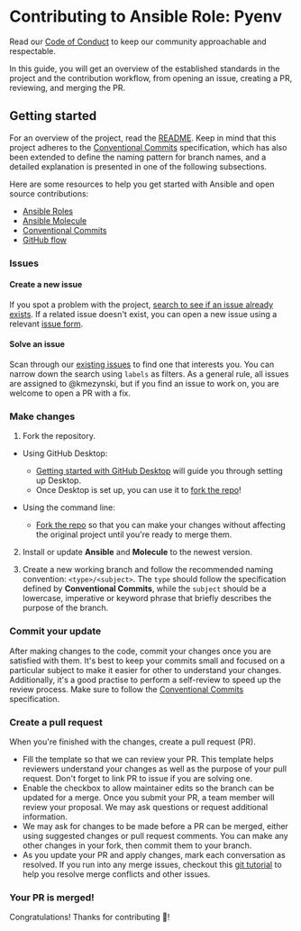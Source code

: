 # Contributing to Ansible Role: Pyenv

Read our [Code of Conduct](./CODE_OF_CONDUCT.md) to keep our community
approachable and respectable.

In this guide, you will get an overview of the established standards in the
project and the contribution workflow, from opening an issue, creating a PR,
reviewing, and merging the PR.

## Getting started

For an overview of the project, read the [README](../README.md).
Keep in mind that this project adheres to the
[Conventional Commits](https://www.conventionalcommits.org/en/v1.0.0/)
specification, which has also been extended to define the naming pattern for
branch names, and a detailed explanation is presented in one of the following
subsections.

Here are some resources to help you get started with Ansible and open source
contributions:

- [Ansible Roles](https://docs.ansible.com/ansible/latest/playbook_guide/playbooks_reuse_roles.html)
- [Ansible Molecule](https://molecule.readthedocs.io/en/latest/getting-started/)
- [Conventional Commits](https://www.conventionalcommits.org/en/v1.0.0/)
- [GitHub flow](https://docs.github.com/en/get-started/quickstart/github-flow)

### Issues

#### Create a new issue

If you spot a problem with the project, [search to see if an issue already exists](https://docs.github.com/en/github/searching-for-information-on-github/searching-on-github/searching-issues-and-pull-requests#search-by-the-title-body-or-comments).
If a related issue doesn't exist, you can open a new issue using a relevant
[issue form](https://github.com/kmezynski/ansible-role-pyenv/issues/new/choose).

#### Solve an issue

Scan through our [existing issues](https://github.com/kmezynski/ansible-role-pyenv/issues)
to find one that interests you. You can narrow down the search using `labels`
as filters. As a general rule, all issues are assigned to @kmezynski, but if
you find an issue to work on, you are welcome to open a PR with a fix.

### Make changes

1. Fork the repository.

- Using GitHub Desktop:

  - [Getting started with GitHub Desktop](https://docs.github.com/en/desktop/installing-and-configuring-github-desktop/getting-started-with-github-desktop)
    will guide you through setting up Desktop.
  - Once Desktop is set up, you can use it to
    [fork the repo](https://docs.github.com/en/desktop/contributing-and-collaborating-using-github-desktop/cloning-and-forking-repositories-from-github-desktop)!

- Using the command line:
  - [Fork the repo](https://docs.github.com/en/github/getting-started-with-github/fork-a-repo#fork-an-example-repository)
    so that you can make your changes without affecting the original project
    until you're ready to merge them.

2. Install or update **Ansible** and **Molecule** to the newest version.

3. Create a new working branch and follow the recommended naming convention:
   `<type>/<subject>`. The `type` should follow the specification defined by
   **Conventional Commits**, while the `subject` should be a lowercase, imperative
   or keyword phrase that briefly describes the purpose of the branch.

### Commit your update

After making changes to the code, commit your changes once you are satisfied
with them. It's best to keep your commits small and focused on a particular
subject to make it easier for other to understand your changes. Additionally,
it's a good practise to perform a self-review to speed up the review process.
Make sure to follow the [Conventional Commits](https://www.conventionalcommits.org/en/v1.0.0/)
specification.

### Create a pull request

When you're finished with the changes, create a pull request (PR).

- Fill the template so that we can review your PR. This template helps
  reviewers understand your changes as well as the purpose of your pull request.
  Don't forget to link PR to issue if you are solving one.
- Enable the checkbox to allow maintainer edits so the branch can be updated
  for a merge. Once you submit your PR, a team member will review your proposal.
  We may ask questions or request additional information.
- We may ask for changes to be made before a PR can be merged, either using
  suggested changes or pull request comments. You can make any other changes in
  your fork, then commit them to your branch.
- As you update your PR and apply changes, mark each conversation as resolved.
  If you run into any merge issues, checkout this [git tutorial](https://github.com/skills/resolve-merge-conflicts)
  to help you resolve merge conflicts and other issues.

### Your PR is merged!

Congratulations! Thanks for contributing 🎉!
